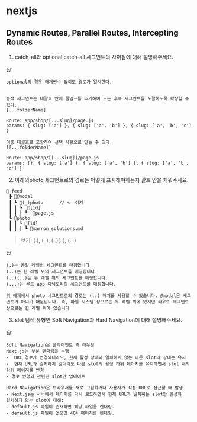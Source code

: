# nextjs

## Dynamic Routes, Parallel Routes, Intercepting Routes

1. catch-all과 optional catch-all 세그먼트의 차이점에 대해 설명해주세요.

_답_

```
optional의 경우 매개변수 없이도 경로가 일치한다.


동적 세그먼트는 대괄호 안에 줄임표를 추가하여 모든 후속 세그먼트를 포괄하도록 확장할 수 있다.
[...folderName]

Route: app/shop/[...slug]/page.js
params: { slug: ['a'] }, { slug: ['a', 'b'] }, { slug: ['a', 'b', 'c'] }

이중 대괄호로 포함하여 선택 사항으로 만들 수 있다.
[[...folderName]]

Route: app/shop/[[...slug]]/page.js
params: {}, { slug: ['a'] }, { slug: ['a', 'b'] }, { slug: ['a', 'b', 'c'] }
```

2. 아래의photo 세그먼트로의 경로는 어떻게 표시해야하는지 괄호 안을 채워주세요.

```
📂 feed
 ┣ 📂@modal
 ┃ ┗ 📂(_)photo      // <- 여기
 ┃ ┃ ┗  📂[id]
 ┃ ┃ ┃ ┗  📜page.js
 ┗ 📂photo
 ┃ ┃ ┗ 📂[id]
 ┃ ┃ ┃ ┗ 📜marron_solutions.md
```

> 보기: (.), (..), (..)(..), (...)

_답_

```
(.)는 동일 레벨의 세그먼트를 매칭합니다.
(..)는 한 레벨 위의 세그먼트를 매칭합니다.
(..)(..)는 두 레벨 위의 세그먼트를 매칭합니다.
(...)는 루트 app 디렉토리의 세그먼트를 매칭합니다.

위 예제에서 photo 세그먼트로의 경로는 (..) 매처를 사용할 수 있습니다. @modal은 세그먼트가 아니기 때문입니다. 즉, 파일 시스템 상으로는 두 레벨 위에 있지만 라우트 세그먼트 상으로는 한 레벨 위에 있습니다
```

3. slot 탐색 유형인 Soft Navigation과 Hard Navigation에 대해 설명해주세요.

_답_

```
Soft Navigation은 클라이언트 측 라우팅
Next.js는 부분 렌더링을 수행
-  URL 경로가 변경되더라도, 현재 활성 상태와 일치하지 않는 다른 slot의 상태는 유지
-  현재 URL과 일치하지 않더라도 다른 slot의 활성 하위 페이지를 유지하면서 slot 내의 하위 페이지를 변경
- 경로 변경과 관련된 slot만 업데이트

Hard Navigation은 브라우저를 새로 고침하거나 사용자가 직접 URL로 접근할 때 발생
- Next.js는 서버에서 페이지를 다시 로드하면서 현재 URL과 일치하는 slot만 활성화
일치하지 않는 slot에 대해:
- default.js 파일이 존재하면 해당 파일을 렌더링.
- default.js 파일이 없으면 404 페이지를 렌더링.
```

